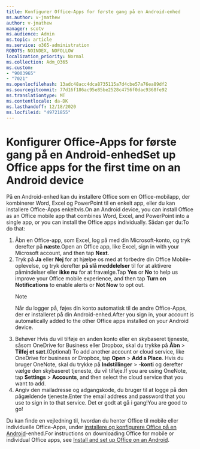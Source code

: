 ```yaml
---
title: Konfigurer Office-Apps for første gang på en Android-enhed
ms.author: v-jmathew
author: v-jmathew
manager: scotv
ms.audience: Admin
ms.topic: article
ms.service: o365-administration
ROBOTS: NOINDEX, NOFOLLOW
localization_priority: Normal
ms.collection: Adm_O365
ms.custom:
- "9003965"
- "7021"
ms.openlocfilehash: 13adc48acc4dca8735115a7d4cbe57a76ea89df2
ms.sourcegitcommit: 77d16f186ac95e85be2528c4756f0dac9368fe92
ms.translationtype: MT
ms.contentlocale: da-DK
ms.lasthandoff: 12/18/2020
ms.locfileid: "49721855"
---
```

# <a name="set-up-office-apps-for-the-first-time-on-an-android-device"></a><span data-ttu-id="b2418-102">Konfigurer Office-Apps for første gang på en Android-enhed</span><span class="sxs-lookup"><span data-stu-id="b2418-102">Set up Office apps for the first time on an Android device</span></span>

<span data-ttu-id="b2418-103">På en Android-enhed kan du installere Office som en Office-mobilapp, der kombinerer Word, Excel og PowerPoint til en enkelt app, eller du kan installere Office-Apps enkeltvis.</span><span class="sxs-lookup"><span data-stu-id="b2418-103">On an Android device, you can install Office as an Office mobile app that combines Word, Excel, and PowerPoint into a single app, or you can install the Office apps individually.</span></span> <span data-ttu-id="b2418-104">Sådan gør du:</span><span class="sxs-lookup"><span data-stu-id="b2418-104">To do that:</span></span>

1. <span data-ttu-id="b2418-105">Åbn en Office-app, som Excel, log på med din Microsoft-konto, og tryk derefter på **næste**.</span><span class="sxs-lookup"><span data-stu-id="b2418-105">Open an Office app, like Excel, sign in with your Microsoft account, and then tap **Next**.</span></span>
2. <span data-ttu-id="b2418-106">Tryk på **Ja** eller **Nej** for at hjælpe os med at forbedre din Office Mobile-oplevelse, og tryk derefter **på slå meddelelser** til for at aktivere påmindelser eller **ikke nu** for at fravælge.</span><span class="sxs-lookup"><span data-stu-id="b2418-106">Tap **Yes** or **No** to help us improve your Office mobile experience, and then tap **Turn on Notifications** to enable alerts or **Not Now** to opt out.</span></span>
    > [!NOTE]
    > <span data-ttu-id="b2418-107">Når du logger på, føjes din konto automatisk til de andre Office-Apps, der er installeret på din Android-enhed.</span><span class="sxs-lookup"><span data-stu-id="b2418-107">After you sign in, your account is automatically added to the other Office apps installed on your Android device.</span></span>
3. <span data-ttu-id="b2418-108">Behøver Hvis du vil tilføje en anden konto eller en skybaseret tjeneste, såsom OneDrive for Business eller Dropbox, skal du trykke på **Åbn**  >  **Tilføj et sæt**.</span><span class="sxs-lookup"><span data-stu-id="b2418-108">(Optional) To add another account or cloud service, like OneDrive for business or Dropbox, tap **Open** > **Add a Place**.</span></span> <span data-ttu-id="b2418-109">Hvis du bruger OneNote, skal du trykke på **Indstillinger**  >  -**konti** og derefter vælge den skybaseret tjeneste, du vil tilføje.</span><span class="sxs-lookup"><span data-stu-id="b2418-109">If you are using OneNote, tap **Settings** > **Accounts**, and then select the cloud service that you want to add.</span></span>
4. <span data-ttu-id="b2418-110">Angiv den mailadresse og adgangskode, du bruger til at logge på den pågældende tjeneste.</span><span class="sxs-lookup"><span data-stu-id="b2418-110">Enter the email address and password that you use to sign in to that service.</span></span> <span data-ttu-id="b2418-111">Det er godt at gå i gang!</span><span class="sxs-lookup"><span data-stu-id="b2418-111">You are good to go!</span></span>

<span data-ttu-id="b2418-112">Du kan finde en vejledning til, hvordan du henter Office til mobile eller individuelle Office-Apps, under [installere og konfigurere Office på en Android](https://go.microsoft.com/fwlink/?linkid=2135287)-enhed.</span><span class="sxs-lookup"><span data-stu-id="b2418-112">For instructions on downloading Office for mobile or individual Office apps, see [Install and set up Office on an Android](https://go.microsoft.com/fwlink/?linkid=2135287).</span></span>
